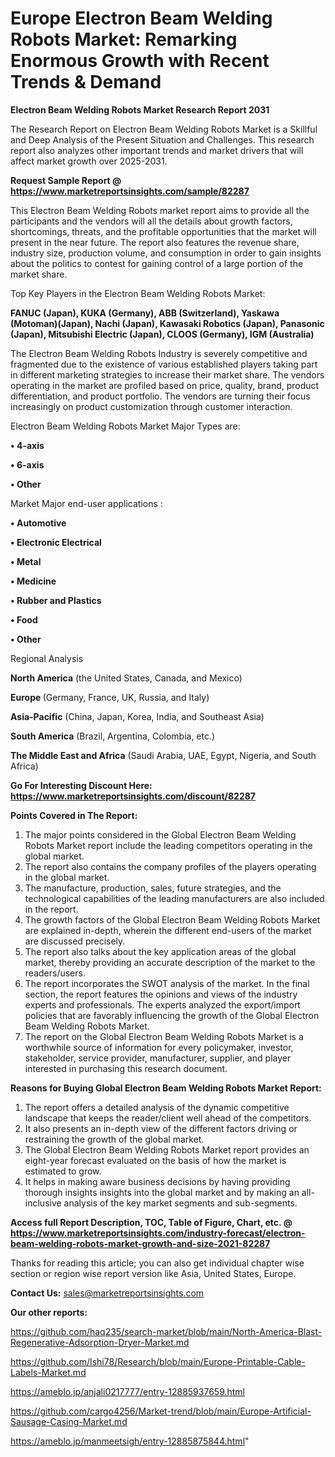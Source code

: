 # Europe Electron Beam Welding Robots Market: Remarking Enormous Growth with Recent Trends & Demand

<strong>Electron Beam Welding Robots Market Research Report 2031</strong>

The Research Report on Electron Beam Welding Robots Market is a Skillful and Deep Analysis of the Present Situation and Challenges. This research report also analyzes other important trends and market drivers that will affect market growth over 2025-2031.

<strong>Request Sample Report @ <a href=https://www.marketreportsinsights.com/sample/82287>https://www.marketreportsinsights.com/sample/82287</a></strong>

This Electron Beam Welding Robots market report aims to provide all the participants and the vendors will all the details about growth factors, shortcomings, threats, and the profitable opportunities that the market will present in the near future. The report also features the revenue share, industry size, production volume, and consumption in order to gain insights about the politics to contest for gaining control of a large portion of the market share.

Top Key Players in the Electron Beam Welding Robots Market:

<strong>FANUC (Japan), KUKA (Germany), ABB (Switzerland), Yaskawa (Motoman)(Japan), Nachi (Japan), Kawasaki Robotics (Japan), Panasonic (Japan), Mitsubishi Electric (Japan), CLOOS (Germany), IGM (Australia)</strong>

The Electron Beam Welding Robots Industry is severely competitive and fragmented due to the existence of various established players taking part in different marketing strategies to increase their market share. The vendors operating in the market are profiled based on price, quality, brand, product differentiation, and product portfolio. The vendors are turning their focus increasingly on product customization through customer interaction.

Electron Beam Welding Robots Market Major Types are:

<strong>• 4-axis

• 6-axis

• Other</strong>

Market Major end-user applications :

<strong>• Automotive

• Electronic Electrical

• Metal

• Medicine

• Rubber and Plastics

• Food

• Other</strong>

Regional Analysis

</u><strong><b>North America</b></strong> (the United States, Canada, and Mexico)

<strong><b>Europe </b></strong>(Germany, France, UK, Russia, and Italy)

<strong><b>Asia-Pacific</b></strong> (China, Japan, Korea, India, and Southeast Asia)

<strong><b>South America</b></strong> (Brazil, Argentina, Colombia, etc.)

<strong><b>The Middle East and Africa</b></strong> (Saudi Arabia, UAE, Egypt, Nigeria, and South Africa)

<strong>Go For Interesting Discount Here: <a href=https://www.marketreportsinsights.com/discount/82287>https://www.marketreportsinsights.com/discount/82287</a></strong>

<strong>Points Covered in The Report:</strong>
<ol>
  <li>The major points considered in the Global Electron Beam Welding Robots Market report include the leading competitors operating in the global market.</li>
  <li>The report also contains the company profiles of the players operating in the global market.</li>
  <li>The manufacture, production, sales, future strategies, and the technological capabilities of the leading manufacturers are also included in the report.</li>
  <li>The growth factors of the Global Electron Beam Welding Robots Market are explained in-depth, wherein the different end-users of the market are discussed precisely.</li>
  <li>The report also talks about the key application areas of the global market, thereby providing an accurate description of the market to the readers/users.</li>
  <li>The report incorporates the SWOT analysis of the market. In the final section, the report features the opinions and views of the industry experts and professionals. The experts analyzed the export/import policies that are favorably influencing the growth of the Global Electron Beam Welding Robots Market.</li>
  <li>The report on the Global Electron Beam Welding Robots Market is a worthwhile source of information for every policymaker, investor, stakeholder, service provider, manufacturer, supplier, and player interested in purchasing this research document.</li>
</ol>
<strong>Reasons for Buying Global Electron Beam Welding Robots Market Report:</strong>

<ol>
  <li>The report offers a detailed analysis of the dynamic competitive landscape that keeps the reader/client well ahead of the competitors.</li>
  <li>It also presents an in-depth view of the different factors driving or restraining the growth of the global market.</li>
  <li>The Global Electron Beam Welding Robots Market report provides an eight-year forecast evaluated on the basis of how the market is estimated to grow.</li>
  <li>It helps in making aware business decisions by having providing thorough insights insights into the global market and by making an all-inclusive analysis of the key market segments and sub-segments.</li>
</ol>
<strong>Access full Report Description, TOC, Table of Figure, Chart, etc. @ <a href=https://www.marketreportsinsights.com/industry-forecast/electron-beam-welding-robots-market-growth-and-size-2021-82287>https://www.marketreportsinsights.com/industry-forecast/electron-beam-welding-robots-market-growth-and-size-2021-82287</a></strong>


Thanks for reading this article; you can also get individual chapter wise section or region wise report version like Asia, United States, Europe.

<strong>Contact Us:</strong>
sales@marketreportsinsights.com

<strong>Our other reports:</strong>

<a href=https://github.com/haq235/search-market/blob/main/North-America-Blast-Regenerative-Adsorption-Dryer-Market.md>https://github.com/haq235/search-market/blob/main/North-America-Blast-Regenerative-Adsorption-Dryer-Market.md</a>

<a href=https://github.com/Ishi78/Research/blob/main/Europe-Printable-Cable-Labels-Market.md>https://github.com/Ishi78/Research/blob/main/Europe-Printable-Cable-Labels-Market.md</a>

<a href=https://ameblo.jp/anjali0217777/entry-12885937659.html>https://ameblo.jp/anjali0217777/entry-12885937659.html</a>

<a href=https://github.com/cargo4256/Market-trend/blob/main/Europe-Artificial-Sausage-Casing-Market.md>https://github.com/cargo4256/Market-trend/blob/main/Europe-Artificial-Sausage-Casing-Market.md</a>

<a href=https://ameblo.jp/manmeetsigh/entry-12885875844.html>https://ameblo.jp/manmeetsigh/entry-12885875844.html</a>"
